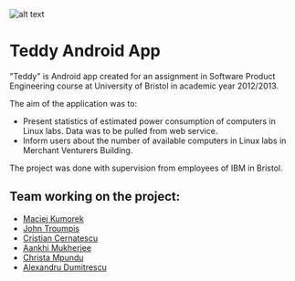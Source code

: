 
![alt text](https://github.com/macqm/teddyapp/master/res/drawable-hdpi/logoteddy.png "Teddy Project Logo")

Teddy Android App
=============

"Teddy" is Android app created for an assignment in Software Product Engineering course at University of Bristol in academic year 2012/2013.

The aim of the application was to:
  * Present statistics of estimated power consumption of computers in Linux labs. Data was to be pulled from web service.
  * Inform users about the number of available computers in Linux labs in Merchant Venturers Building.

The project was done with supervision from employees of IBM in Bristol.

Team working on the project:
----------------------------
  * [Maciej Kumorek](https://github.com/macqm)
  * [John Troumpis](https://github.com/jtroumpis)
  * [Cristian Cernatescu](https://github.com/CristianCernatescu)
  * [Aankhi Mukherjee](https://github.com/aankhi)
  * [Christa Mpundu](https://github.com/cm1844)
  * [Alexandru Dumitrescu](https://github.com/gabdoomy)
